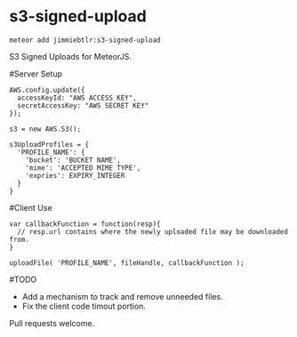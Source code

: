 s3-signed-upload
=======================

    meteor add jimmiebtlr:s3-signed-upload

S3 Signed Uploads for MeteorJS.

#Server Setup
```
AWS.config.update({
  accessKeyId: "AWS ACCESS KEY",
  secretAccessKey: "AWS SECRET KEY"
});

s3 = new AWS.S3();

s3UploadProfiles = {
  'PROFILE_NAME': {
    'bucket': 'BUCKET NAME',
    'mime': 'ACCEPTED MIME TYPE',
    'expries': EXPIRY_INTEGER
  }
}
```

#Client Use

```
var callbackFunction = function(resp){
  // resp.url contains where the newly uploaded file may be downloaded from.
}

uploadFile( 'PROFILE_NAME', fileHandle, callbackFunction );
```

#TODO
* Add a mechanism to track and remove unneeded files.
* Fix the client code timout portion.

Pull requests welcome.
